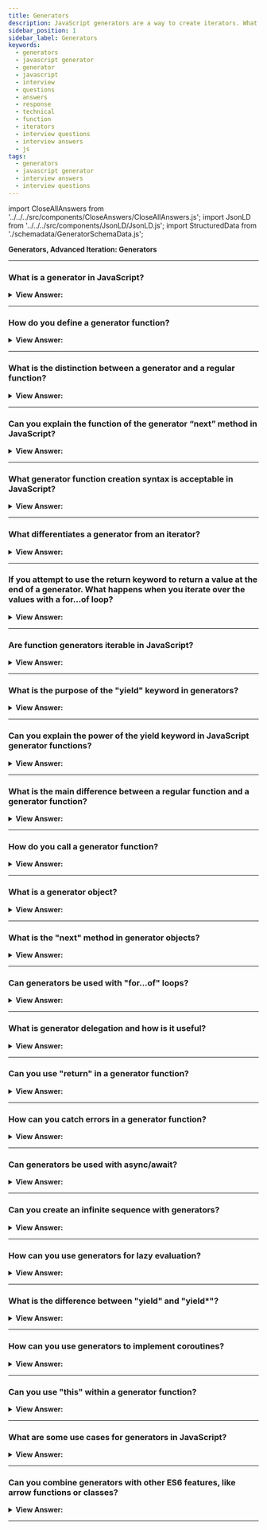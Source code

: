 ```yaml
---
title: Generators
description: JavaScript generators are a way to create iterators. What is the distinction between a generator and a regular function? Frontend Developer Interview Answers
sidebar_position: 1
sidebar_label: Generators
keywords:
  - generators
  - javascript generator
  - generator
  - javascript
  - interview
  - questions
  - answers
  - response
  - technical
  - function
  - iterators
  - interview questions
  - interview answers
  - js
tags:
  - generators
  - javascript generator
  - interview answers
  - interview questions
---
```


import CloseAllAnswers from '../../../src/components/CloseAnswers/CloseAllAnswers.js';
import JsonLD from '../../../src/components/JsonLD/JsonLD.js';
import StructuredData from './schemadata/GeneratorSchemaData.js';

<JsonLD data={StructuredData} />

<head>
  <title>JavaScript Generators | Frontend Phone Interview Questions</title>
</head>

**Generators, Advanced Iteration: Generators**

<CloseAllAnswers />

---

### What is a generator in JavaScript?

<details>
  <summary><strong>View Answer:</strong></summary>
  <div>
  <div><strong>Interview Response:</strong> A generator is a special kind of function that can pause and resume execution, allowing it to produce a sequence of values over time.
  </div><br />
  <div><strong className="codeExample">Code Example:</strong><br /><br />

  <div></div>

```js
// Full Implementation
function* generateSequence() {
  yield 1;
  yield 2;
  yield 3;
}

// "generator function" creates "generator object"
let generator = generateSequence();
console.log(generator); // creates: [object Generator]
```

  </div>
  </div>
</details>

---

### How do you define a generator function?

<details>
  <summary><strong>View Answer:</strong></summary>
  <div>
  <div><strong>Interview Response:</strong> You define a generator function using the "function*" keyword, followed by the function name and parentheses.</div><br />
  <div><strong className="codeExample">Code Example:</strong><br /><br />

  <div></div>

```js
// Full Implementation
function* generateSequence() {
  yield 1;
  yield 2;
  yield 3;
}

// "generator function" creates "generator object"
let generator = generateSequence();
console.log(generator); // creates: [object Generator]
```

  </div>
  </div>
</details>

---

### What is the distinction between a generator and a regular function?

<details>
  <summary><strong>View Answer:</strong></summary>
  <div>
  <div><strong>Interview Response:</strong> Regular functions return only one value (or nothing). Generators can return (“yield”) multiple values, one after another, on-demand.</div><br />
  <div><strong>Technical Response:</strong> Regular functions return only one value (or nothing). Generators can return (“yield”) multiple values, one after another, on-demand. They work great with iterables, allowing to create data-streams with ease. We need a special syntax construct to create a generator: function*, the so-called “generator function”. Generator functions behave differently from regular ones. When such a function gets called, it does not run its code. Instead, it returns a unique object, called “generator object”, to manage the execution.
  </div><br />
  <div><strong className="codeExample">Code Example:</strong><br /><br />

  <div></div>

```js
// Full Implementation
function* generateSequence() {
  yield 1;
  yield 2;
  yield 3;
}

// "generator function" creates "generator object"
let generator = generateSequence();
console.log(generator); // creates: [object Generator]
```

  </div>
  </div>
</details>

---

### Can you explain the function of the generator “next” method in JavaScript?

<details>
  <summary><strong>View Answer:</strong></summary>
  <div>
  <div><strong>Interview Response:</strong> The next() method returns an object with two properties, “done” and value. The done property returns false if a value exists; otherwise, true if the value returns undefined.
</div><br />
  <div><strong className="codeExample">Code Example:</strong><br /><br />

<strong>Syntax: </strong> generator.next(value);<br /><br />

  <div></div>

```js
function* gen() {
  yield 1;
  yield 2;
  yield 3;
}

const g = gen(); // "Generator { }"
g.next(); // "Object { value: 1, done: false }"
g.next(); // "Object { value: 2, done: false }"
g.next(); // "Object { value: 3, done: false }"
g.next(); // "Object { value: undefined, done: true }"
```

  </div>
  </div>
</details>

---

### What generator function creation syntax is acceptable in JavaScript?

<details>
  <summary><strong>View Answer:</strong></summary>
  <div>
  <div><strong>Interview Response:</strong> In JavaScript, we can create a generator function using the "function*" (pre-fixed implementation) keyword followed by the function name, parentheses, and curly braces enclosing the function body. Although, we can use the post-fixed implementation, it is not recommended.
</div><br />
  <div><strong>Interview Response:</strong> Two syntaxes are used to create generators, including the pre-fixed (function* f(…)) and post-fixed ( function *f(…)) function generator implementations. Both syntaxes are correct, but usually, the first syntax is preferred, as the star* denotes that it’s a generator function, it describes the kind, not the name, so it should stick with the function keyword.
</div><br />
  <div><strong className="codeExample">Code Example:</strong><br /><br />

  <div></div>

```js
// Pre-generator function
function* gen() {
  yield 1;
  yield 2;
  yield 3;
}

// Post-generator function
// function *gen() {
//   yield 1;
//   yield 2;
//   yield 3;
// }
```

  </div>
  </div>
</details>

---

### What differentiates a generator from an iterator?

<details>
  <summary><strong>View Answer:</strong></summary>
  <div>
  <div><strong>Interview Response:</strong> A generator is a special kind of function that produces a sequence of values and can pause/resume execution, while an iterator is an object used to traverse a sequence.
</div><br />
  <div><strong>Technical Response:</strong> While custom iterators are a useful tool, their creation requires careful programming due to the need to maintain their internal state explicitly. Generator functions provide a powerful alternative, and they allow you to define an iterative algorithm by writing a single function whose execution is not continuous. We use the function* syntax to create a new Generator function.
</div><br />
  <div><strong className="codeExample">Code Example:</strong><br /><br />

  <div></div>

```js
// Iterator
function makeRangeIterator(start = 0, end = Infinity, step = 1) {
  let nextIndex = start;
  let iterationCount = 0;

  const rangeIterator = {
    next: function () {
      let result;
      if (nextIndex < end) {
        result = { value: nextIndex, done: false };
        nextIndex += step;
        iterationCount++;
        return result;
      }
      return { value: iterationCount, done: true };
    },
  };
  return rangeIterator;
}

const it = makeRangeIterator(1, 10, 2);

let result = it.next();
while (!result.done) {
  console.log(result.value); // 1 3 5 7 9
  result = it.next();
}

console.log('Iterated over sequence of size: ', result.value);
// [5 numbers returned, that took interval in between: 0 to 10]

////////// GENERATOR EXAMPLE ////////////////

function* makeRangeIterator(start = 0, end = 100, step = 1) {
  let iterationCount = 0;
  for (let i = start; i < end; i += step) {
    iterationCount++;
    yield i;
  }
  return iterationCount;
}

let generator = makeRangeIterator(1, 10, 2);

for (let num of generator) {
  console.log(num); // 1 3 5 7 9
}
```

  </div>
  </div>
</details>

---

### If you attempt to use the return keyword to return a value at the end of a generator. What happens when you iterate over the values with a for…of loop?

<details>
  <summary><strong>View Answer:</strong></summary>
  <div>
  <div><strong>Interview Response:</strong> When using a for...of loop to iterate over a generator with a return statement, the loop ignores the returned value and stops when the "done" property is true.
</div><br />
  <div><strong>Technical Response:</strong> Since the generator has the done property with a false value for each value, excluding the last value of done equaling true. When you attempt to return a value instead of yielding one, the last value does not return because done is set to true. It’s because for..of iteration ignores the last value, when done: true.
</div><br />
  <div><strong className="codeExample">Code Example:</strong><br /><br />

  <div></div>

```js
function* generateSequence() {
  yield 1;
  yield 2;
  return 3; // { value: 3, done: true} does not yield
}

let generator = generateSequence();

for (let value of generator) {
  alert(value); // 1, then 2, no 3
}
```

  </div>
  </div>
</details>

---

### Are function generators iterable in JavaScript?

<details>
  <summary><strong>View Answer:</strong></summary>
  <div>
  <div><strong>Interview Response:</strong> Yes, generator functions are iterable in JavaScript. When called, they produce a generator object which can be used to iterate through the yielded values.
</div><br />
  <div><strong>Technical Response:</strong> Generator functions do not initially execute their code when called. Instead, they return a particular type of iterator, called a Generator. The function can be called as many times as desired and returns a new Generator each time. Each generator iterates once.
</div><br />
  <div><strong className="codeExample">Code Example:</strong><br /><br />

  <div></div>

```js
function* makeIterator() {
  yield 1;
  yield 2;
}

const it = makeIterator();

for (const itItem of it) {
  console.log(itItem);
}

console.log(it[Symbol.iterator]() === it); // true;
// This example show us generator(iterator) is iterable object,
// which has the @@iterator method return the it (itself),
// and consequently, the it object can iterate only _once_.

// If we change it's @@iterator method to a function/generator
// which returns a new iterator/generator object, (it)
// can iterate many times

it[Symbol.iterator] = function* () {
  yield 2;
  yield 1;
};
```

  </div>
  </div>
</details>

---

### What is the purpose of the "yield" keyword in generators?

<details>
  <summary><strong>View Answer:</strong></summary>
  <div>
  <div><strong>Interview Response:</strong> The "yield" keyword is used in generator functions to pause execution and return a value to the caller.<br />
  </div>
  </div>
</details>

---

### Can you explain the power of the yield keyword in JavaScript generator functions?

<details>
  <summary><strong>View Answer:</strong></summary>
  <div>
  <div><strong>Interview Response:</strong> The "yield" keyword in JavaScript generators enables pausing function execution, returning values on-demand, and resuming later, allowing for powerful control flow and lazy evaluation.
</div><br />
  <div><strong>Technical Response:</strong> Generators are both powerful and flexible because yield is multi-functional. It not only returns the result outward but can pass a value inside the generator when we call generator.next(arg) with an argument, and that argument becomes the result of yield.
</div><br />
  <div><strong className="codeExample">Code Example:</strong><br /><br />

  <div></div>

```js
function* gen() {
  // Pass a question to the outer code and wait for an answer
  let result = yield '2 + 2 = ?'; // (*)

  alert(result);
}

let generator = gen();

let question = generator.next().value; // <-- yield returns the value

generator.next(4); // --> pass the result into the generator
```

  </div>
  </div>
</details>

---

### What is the main difference between a regular function and a generator function?

<details>
  <summary><strong>View Answer:</strong></summary>
  <div>
  <div><strong>Interview Response:</strong> A regular function runs to completion, while a generator function can pause its execution and be resumed later.<br />
  </div>
  </div>
</details>

---

### How do you call a generator function?

<details>
  <summary><strong>View Answer:</strong></summary>
  <div>
  <div><strong>Interview Response:</strong> You call a generator function like a regular function, but it returns a generator object, which you can use to control the generator's execution.<br />
  </div>
  </div>
</details>

---

### What is a generator object?

<details>
  <summary><strong>View Answer:</strong></summary>
  <div>
  <div><strong>Interview Response:</strong> A generator object is an iterable created using a generator function. It generates values on the fly, allowing efficient memory usage as it produces values one at a time rather than generating them all upfront.<br />
  </div>
  </div>
</details>

---

### What is the "next" method in generator objects?

<details>
  <summary><strong>View Answer:</strong></summary>
  <div>
  <div><strong>Interview Response:</strong> The "next" method is used to resume the execution of a generator function, returning the next yielded value wrapped in an object with "value" and "done" properties.<br />
  </div>
  </div>
</details>

---

### Can generators be used with "for...of" loops?

<details>
  <summary><strong>View Answer:</strong></summary>
  <div>
  <div><strong>Interview Response:</strong> Yes, generators are iterable and can be used with "for...of" loops to iterate through the yielded values.<br />
  </div>
  </div>
</details>

---

### What is generator delegation and how is it useful?

<details>
  <summary><strong>View Answer:</strong></summary>
  <div>
  <div><strong>Interview Response:</strong> Generator delegation is the process of using "yield*" to delegate to another generator, allowing you to combine and reuse generator functions more easily.<br />
  </div>
  </div>
</details>

---

### Can you use "return" in a generator function?

<details>
  <summary><strong>View Answer:</strong></summary>
  <div>
  <div><strong>Interview Response:</strong> Yes, you can use "return" in a generator function to signal the end of the generator and return a final value, making the "done" property true.<br />
  </div>
  </div>
</details>

---

### How can you catch errors in a generator function?

<details>
  <summary><strong>View Answer:</strong></summary>
  <div>
  <div><strong>Interview Response:</strong> You can use "try-catch" blocks within the generator function, or the "throw" method on the generator object to catch errors outside the generator.<br />
  </div>
  </div>
</details>

---

### Can generators be used with async/await?

<details>
  <summary><strong>View Answer:</strong></summary>
  <div>
  <div><strong>Interview Response:</strong> Yes, generators can be used with async/await in combination with Promises, allowing you to handle asynchronous code in a more readable manner.<br />
  </div>
  </div>
</details>

---

### Can you create an infinite sequence with generators?

<details>
  <summary><strong>View Answer:</strong></summary>
  <div>
  <div><strong>Interview Response:</strong> Yes, you can create an infinite sequence by using a loop that continuously yields values within a generator function.<br />
  </div>
  </div>
</details>

---

### How can you use generators for lazy evaluation?

<details>
  <summary><strong>View Answer:</strong></summary>
  <div>
  <div><strong>Interview Response:</strong> Generators allow for lazy evaluation by only computing the next value in a sequence when it's requested, rather than computing all values upfront.<br />
  </div>
  </div>
</details>

---

### What is the difference between "yield" and "yield*"?

<details>
  <summary><strong>View Answer:</strong></summary>
  <div>
  <div><strong>Interview Response:</strong> "yield" returns a single value from a generator, while "yield*" delegates to another generator or iterable, yielding all its values in sequence.<br />
  </div>
  </div>
</details>

---

### How can you use generators to implement coroutines?

<details>
  <summary><strong>View Answer:</strong></summary>
  <div>
  <div><strong>Interview Response:</strong> Generators can be used to implement coroutines by pausing and resuming execution between multiple generator functions, allowing for more complex control flow.<br />
  </div>
  </div>
</details>

---

### Can you use "this" within a generator function?

<details>
  <summary><strong>View Answer:</strong></summary>
  <div>
  <div><strong>Interview Response:</strong> Yes, you can use "this" within a generator function, but it's discouraged since generator functions are intended to be used with "new" or "call/apply" methods.<br />
  </div>
  </div>
</details>

---

### What are some use cases for generators in JavaScript?

<details>
  <summary><strong>View Answer:</strong></summary>
  <div>
  <div><strong>Interview Response:</strong> Generators can be used for asynchronous control flow, lazy evaluation, infinite sequences, coroutines, and code that requires complex state management.<br />
  </div>
  </div>
</details>

---

### Can you combine generators with other ES6 features, like arrow functions or classes?

<details>
  <summary><strong>View Answer:</strong></summary>
  <div>
  <div><strong>Interview Response:</strong> Generators cannot be arrow functions, as they don't support "function*", but you can use generator functions as methods within ES6 classes.<br />
  </div>
  </div>
</details>

---
